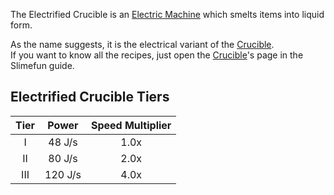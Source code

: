 The Electrified Crucible is an [Electric Machine](https://github.com/Slimefun/Slimefun4/wiki/Electric-Machines) which smelts items into liquid form.

As the name suggests, it is the electrical variant of the [Crucible](https://github.com/Slimefun/Slimefun4/wiki/Crucible).  
If you want to know all the recipes, just open the [Crucible](https://github.com/Slimefun/Slimefun4/wiki/Crucible)'s page in the Slimefun guide.

## Electrified Crucible Tiers

| Tier | Power  | Speed Multiplier |
| :--: | :----: | :--------------: |
| I    | 48 J/s | 1.0x             |
| II   | 80 J/s | 2.0x             |
| III  | 120 J/s | 4.0x             |